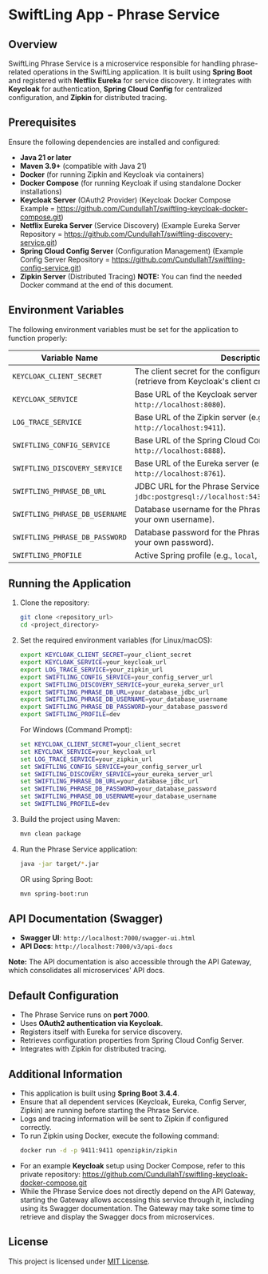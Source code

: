 # SwiftLing App - Phrase Service

## Overview
SwiftLing Phrase Service is a microservice responsible for handling phrase-related operations in the SwiftLing application. It is built using **Spring Boot** and registered with **Netflix Eureka** for service discovery. It integrates with **Keycloak** for authentication, **Spring Cloud Config** for centralized configuration, and **Zipkin** for distributed tracing.

## Prerequisites
Ensure the following dependencies are installed and configured:
- **Java 21 or later**
- **Maven 3.9+** (compatible with Java 21)
- **Docker** (for running Zipkin and Keycloak via containers)
- **Docker Compose** (for running Keycloak if using standalone Docker installations)
- **Keycloak Server** (OAuth2 Provider) (Keycloak Docker Compose Example = https://github.com/CundullahT/swiftling-keycloak-docker-compose.git)
- **Netflix Eureka Server** (Service Discovery) (Example Eureka Server Repository = https://github.com/CundullahT/swiftling-discovery-service.git)
- **Spring Cloud Config Server** (Configuration Management) (Example Config Server Repository = https://github.com/CundullahT/swiftling-config-service.git)
- **Zipkin Server** (Distributed Tracing) **NOTE:** You can find the needed Docker command at the end of this document.

## Environment Variables
The following environment variables must be set for the application to function properly:

| Variable Name                  | Description |
|--------------------------------|-------------|
| `KEYCLOAK_CLIENT_SECRET`      | The client secret for the configured Keycloak client (retrieve from Keycloak's client credentials tab). |
| `KEYCLOAK_SERVICE`            | Base URL of the Keycloak server (e.g., `http://localhost:8080`). |
| `LOG_TRACE_SERVICE`           | Base URL of the Zipkin server (e.g., `http://localhost:9411`). |
| `SWIFTLING_CONFIG_SERVICE`    | Base URL of the Spring Cloud Config Server (e.g., `http://localhost:8888`). |
| `SWIFTLING_DISCOVERY_SERVICE` | Base URL of the Eureka server (e.g., `http://localhost:8761`). |
| `SWIFTLING_PHRASE_DB_URL`     | JDBC URL for the Phrase Service database (e.g., `jdbc:postgresql://localhost:5432/swiftling_phrase_db`). |
| `SWIFTLING_PHRASE_DB_USERNAME`| Database username for the Phrase Service database (set your own username). |
| `SWIFTLING_PHRASE_DB_PASSWORD`| Database password for the Phrase Service database (set your own password). |
| `SWIFTLING_PROFILE`           | Active Spring profile (e.g., `local`, `dev`, `prod`). |

## Running the Application
1. Clone the repository:
   ```sh
   git clone <repository_url>
   cd <project_directory>
   ```
2. Set the required environment variables (for Linux/macOS):
   ```sh
   export KEYCLOAK_CLIENT_SECRET=your_client_secret
   export KEYCLOAK_SERVICE=your_keycloak_url
   export LOG_TRACE_SERVICE=your_zipkin_url
   export SWIFTLING_CONFIG_SERVICE=your_config_server_url
   export SWIFTLING_DISCOVERY_SERVICE=your_eureka_server_url
   export SWIFTLING_PHRASE_DB_URL=your_database_jdbc_url
   export SWIFTLING_PHRASE_DB_USERNAME=your_database_username
   export SWIFTLING_PHRASE_DB_PASSWORD=your_database_password
   export SWIFTLING_PROFILE=dev
   ```
   For Windows (Command Prompt):
   ```cmd
   set KEYCLOAK_CLIENT_SECRET=your_client_secret
   set KEYCLOAK_SERVICE=your_keycloak_url
   set LOG_TRACE_SERVICE=your_zipkin_url
   set SWIFTLING_CONFIG_SERVICE=your_config_server_url
   set SWIFTLING_DISCOVERY_SERVICE=your_eureka_server_url
   set SWIFTLING_PHRASE_DB_URL=your_database_jdbc_url
   set SWIFTLING_PHRASE_DB_PASSWORD=your_database_password
   set SWIFTLING_PHRASE_DB_USERNAME=your_database_username
   set SWIFTLING_PROFILE=dev
   ```
3. Build the project using Maven:
   ```sh
   mvn clean package
   ```
4. Run the Phrase Service application:
   ```sh
   java -jar target/*.jar
   ```
   OR using Spring Boot:
   ```sh
   mvn spring-boot:run
   ```

## API Documentation (Swagger)
- **Swagger UI**: `http://localhost:7000/swagger-ui.html`
- **API Docs**: `http://localhost:7000/v3/api-docs`

**Note:** The API documentation is also accessible through the API Gateway, which consolidates all microservices' API docs.

## Default Configuration
- The Phrase Service runs on **port 7000**.
- Uses **OAuth2 authentication via Keycloak**.
- Registers itself with Eureka for service discovery.
- Retrieves configuration properties from Spring Cloud Config Server.
- Integrates with Zipkin for distributed tracing.

## Additional Information
- This application is built using **Spring Boot 3.4.4**.
- Ensure that all dependent services (Keycloak, Eureka, Config Server, Zipkin) are running before starting the Phrase Service.
- Logs and tracing information will be sent to Zipkin if configured correctly.
- To run Zipkin using Docker, execute the following command:
  ```sh
  docker run -d -p 9411:9411 openzipkin/zipkin
  ```
- For an example **Keycloak** setup using Docker Compose, refer to this private repository:
  https://github.com/CundullahT/swiftling-keycloak-docker-compose.git
- While the Phrase Service does not directly depend on the API Gateway, starting the Gateway allows accessing this service through it, including using its Swagger documentation. The Gateway may take some time to retrieve and display the Swagger docs from microservices.

## License
This project is licensed under [MIT License](LICENSE).
